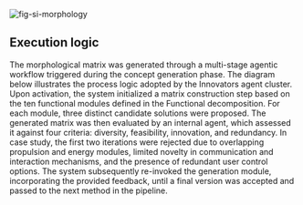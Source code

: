 ![fig-si-morphology](https://github.com/user-attachments/assets/4bd2d58e-428d-417c-ad79-6eaea9941a3f)
## Execution logic
The morphological matrix was generated through a multi-stage agentic workflow triggered during the concept generation phase. The diagram below illustrates the process logic adopted by the Innovators agent cluster. Upon activation, the system initialized a matrix construction step based on the ten functional modules defined in the Functional decomposition. For each module, three distinct candidate solutions were proposed.
The generated matrix was then evaluated by an internal agent, which assessed it against four criteria: diversity, feasibility, innovation, and redundancy. In case study, the first two iterations were rejected due to overlapping propulsion and energy modules, limited novelty in communication and interaction mechanisms, and the presence of redundant user control options. The system subsequently re-invoked the generation module, incorporating the provided feedback, until a final version was accepted and passed to the next method in the pipeline.

